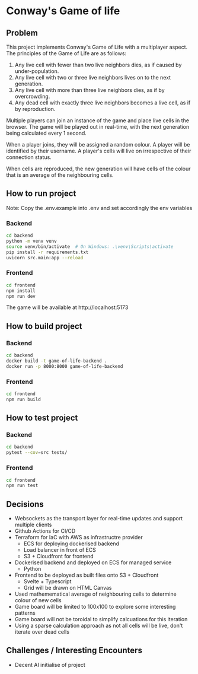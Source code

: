 # Conway's Game of life

## Problem
This project implements Conway's Game of Life with a multiplayer aspect. The principles of the Game of Life are as follows:

1. Any live cell with fewer than two live neighbors dies, as
if caused by under-population.
2. Any live cell with two or three live neighbors lives on to
the next generation.
3. Any live cell with more than three live neighbors dies, as
if by overcrowding.
4. Any dead cell with exactly three live neighbors becomes
a live cell, as if by reproduction.

Multiple players can join an instance of the game and place live cells in the browser. The game will be played out in real-time, with the next generation being calculated every 1 second.

When a player joins, they will be assigned a random colour. A player will be identified by their username. A player's cells will live on irrespective of their connection status.

When cells are reproduced, the new generation will have cells of the colour that is an average of the neighbouring cells.

## How to run project
Note: Copy the .env.example into .env and set accordingly the env variables

### Backend
```bash
cd backend
python -m venv venv
source venv/bin/activate  # On Windows: .\venv\Scripts\activate
pip install -r requirements.txt
uvicorn src.main:app --reload
```

### Frontend
```bash
cd frontend
npm install
npm run dev
```

The game will be available at http://localhost:5173

## How to build project

### Backend
```bash
cd backend
docker build -t game-of-life-backend .
docker run -p 8000:8000 game-of-life-backend
```

### Frontend
```bash
cd frontend
npm run build
```

## How to test project

### Backend
```bash
cd backend
pytest --cov=src tests/
```

### Frontend
```bash
cd frontend
npm run test
```

## Decisions
- Websockets as the transport layer for real-time updates and support multiple clients
- Github Actions for CI/CD
- Terraform for IaC with AWS as infrastructre provider
    - ECS for deploying dockerised backend
    - Load balancer in front of ECS
    - S3 + Cloudfront for frontend
- Dockerised backend and deployed on ECS for managed service
    - Python
- Frontend to be deployed as built files onto S3 + Cloudfront
    - Svelte + Typescript
    - Grid will be drawn on HTML Canvas
- Used mathemematical average of neighbouring cells to determine colour of new cells
- Game board will be limited to 100x100 to explore some interesting patterns
- Game board will not be toroidal to simplify calcuations for this iteration
- Using a sparse calculation approach as not all cells will be live, don't iterate over dead cells

## Challenges / Interesting Encounters
- Decent AI initialise of project